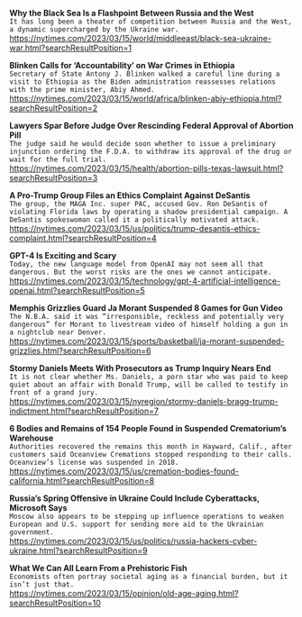 **Why the Black Sea Is a Flashpoint Between Russia and the West**\
`It has long been a theater of competition between Russia and the West, a dynamic supercharged by the Ukraine war.`\
https://nytimes.com/2023/03/15/world/middleeast/black-sea-ukraine-war.html?searchResultPosition=1

**Blinken Calls for ‘Accountability’ on War Crimes in Ethiopia**\
`Secretary of State Antony J. Blinken walked a careful line during a visit to Ethiopia as the Biden administration reassesses relations with the prime minister, Abiy Ahmed.`\
https://nytimes.com/2023/03/15/world/africa/blinken-abiy-ethiopia.html?searchResultPosition=2

**Lawyers Spar Before Judge Over Rescinding Federal Approval of Abortion Pill**\
`The judge said he would decide soon whether to issue a preliminary injunction ordering the F.D.A. to withdraw its approval of the drug or wait for the full trial.`\
https://nytimes.com/2023/03/15/health/abortion-pills-texas-lawsuit.html?searchResultPosition=3

**A Pro-Trump Group Files an Ethics Complaint Against DeSantis**\
`The group, the MAGA Inc. super PAC, accused Gov. Ron DeSantis of violating Florida laws by operating a shadow presidential campaign. A DeSantis spokeswoman called it a politically motivated attack.`\
https://nytimes.com/2023/03/15/us/politics/trump-desantis-ethics-complaint.html?searchResultPosition=4

**GPT-4 Is Exciting and Scary**\
`Today, the new language model from OpenAI may not seem all that dangerous. But the worst risks are the ones we cannot anticipate.`\
https://nytimes.com/2023/03/15/technology/gpt-4-artificial-intelligence-openai.html?searchResultPosition=5

**Memphis Grizzlies Guard Ja Morant Suspended 8 Games for Gun Video**\
`The N.B.A. said it was “irresponsible, reckless and potentially very dangerous” for Morant to livestream video of himself holding a gun in a nightclub near Denver.`\
https://nytimes.com/2023/03/15/sports/basketball/ja-morant-suspended-grizzlies.html?searchResultPosition=6

**Stormy Daniels Meets With Prosecutors as Trump Inquiry Nears End**\
`It is not clear whether Ms. Daniels, a porn star who was paid to keep quiet about an affair with Donald Trump, will be called to testify in front of a grand jury.`\
https://nytimes.com/2023/03/15/nyregion/stormy-daniels-bragg-trump-indictment.html?searchResultPosition=7

**6 Bodies and Remains of 154 People Found in Suspended Crematorium’s Warehouse**\
`Authorities recovered the remains this month in Hayward, Calif., after customers said Oceanview Cremations stopped responding to their calls. Oceanview’s license was suspended in 2018.`\
https://nytimes.com/2023/03/15/us/cremation-bodies-found-california.html?searchResultPosition=8

**Russia’s Spring Offensive in Ukraine Could Include Cyberattacks, Microsoft Says**\
`Moscow also appears to be stepping up influence operations to weaken European and U.S. support for sending more aid to the Ukrainian government.`\
https://nytimes.com/2023/03/15/us/politics/russia-hackers-cyber-ukraine.html?searchResultPosition=9

**What We Can All Learn From a Prehistoric Fish**\
`Economists often portray societal aging as a financial burden, but it isn’t just that.`\
https://nytimes.com/2023/03/15/opinion/old-age-aging.html?searchResultPosition=10

